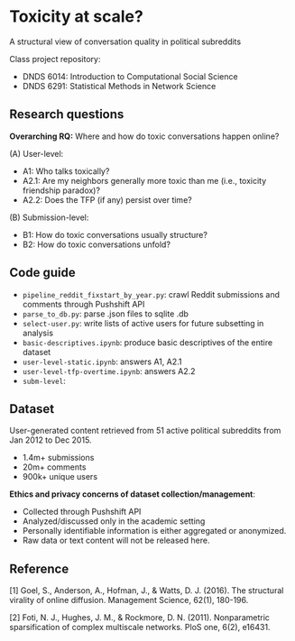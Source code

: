 # Toxicity at scale?
A structural view of conversation quality in political subreddits

Class project repository:
- DNDS 6014: Introduction to Computational Social Science
- DNDS 6291: Statistical Methods in Network Science

## Research questions

**Overarching RQ:** Where and how do toxic conversations happen online?

(A) User-level:
- A1: Who talks toxically?
- A2.1: Are my neighbors generally more toxic than me (i.e., toxicity friendship paradox)?
- A2.2: Does the TFP (if any) persist over time?

(B) Submission-level:
- B1: How do toxic conversations usually structure?
- B2: How do toxic conversations unfold?

## Code guide
- `pipeline_reddit_fixstart_by_year.py`: crawl Reddit submissions and comments through Pushshift API
- `parse_to_db.py`: parse .json files to sqlite .db
- `select-user.py`: write lists of active users for future subsetting in analysis
- `basic-descriptives.ipynb`: produce basic descriptives of the entire dataset
- `user-level-static.ipynb`: answers A1, A2.1
- `user-level-tfp-overtime.ipynb`: answers A2.2
- `subm-level`:

## Dataset
User-generated content retrieved from 51 active political subreddits from Jan 2012 to Dec 2015.
- 1.4m+ submissions
- 20m+ comments
- 900k+ unique users

**Ethics and privacy concerns of dataset collection/management**:
- Collected through Pushshift API
- Analyzed/discussed only in the academic setting
- Personally identifiable information is either aggregated or anonymized.
- Raw data or text content will not be released here.

## Reference

[1] Goel, S., Anderson, A., Hofman, J., & Watts, D. J. (2016). The structural virality of online diffusion. Management Science, 62(1), 180-196.

[2] Foti, N. J., Hughes, J. M., & Rockmore, D. N. (2011). Nonparametric sparsification of complex multiscale networks. PloS one, 6(2), e16431.
